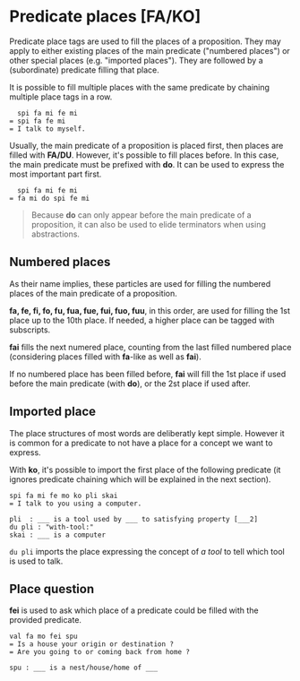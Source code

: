 # Predicate places [FA/KO]

Predicate place tags are used to fill the places of a proposition.
They may apply to either existing places of the main predicate ("numbered places") or other special places (e.g. "imported places").
They are followed by a (subordinate) predicate filling that place.

It is possible to fill multiple places with the same predicate by chaining multiple place tags in a row.

```ebb
  spi fa mi fe mi
= spi fa fe mi
= I talk to myself.
```

Usually, the main predicate of a proposition is placed first, then places are
filled with **FA/DU**. However, it's possible to fill places before. In this
case, the main predicate must be prefixed with **do**. It can be used to express
the most important part first.

```
  spi fa mi fe mi
= fa mi do spi fe mi
```

> Because **do** can only appear before the main predicate of a proposition, it
> can also be used to elide terminators when using abstractions.

## Numbered places

As their name implies, these particles are used for filling the numbered places of the
main predicate of a proposition.

**fa, fe, fi, fo, fu, fua, fue, fui, fuo, fuu**, in this order, are used for filling the 1st place up to
the 10th place. If needed, a higher place can be tagged with subscripts.

**fai** fills the next numered place, counting from the last filled
numbered place (considering places filled with **fa**-like as well as **fai**).

If no numbered place has been filled before, **fai** will fill the 1st place if
used before the main predicate (with **do**), or the 2st place if used after.

## Imported place

The place structures of most words are deliberatly kept simple. However it is
common for a predicate to not have a place for a concept we want to express.

With **ko**, it's possible to import the first place of the following predicate
(it ignores predicate chaining which will be explained in the next section).

```ebb
spi fa mi fe mo ko pli skai
= I talk to you using a computer.

pli  : ___ is a tool used by ___ to satisfying property [___2]
du pli : "with-tool:"
skai : ___ is a computer
```

`du pli` imports the place expressing the concept of *a tool* to tell which tool
is used to talk.

## Place question

**fei** is used to ask which place of a predicate could be filled with the provided
predicate.

```ebb
val fa mo fei spu
= Is a house your origin or destination ?
= Are you going to or coming back from home ?

spu : ___ is a nest/house/home of ___
```


